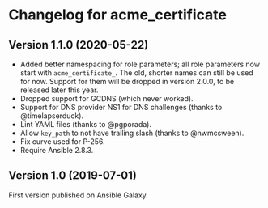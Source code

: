 # Changelog for acme_certificate

## Version 1.1.0 (2020-05-22)

- Added better namespacing for role parameters; all role parameters now start with `acme_certificate_`. The old, shorter names can still be used for now. Support for them will be dropped in version 2.0.0, to be released later this year.
- Dropped support for GCDNS (which never worked).
- Support for DNS provider NS1 for DNS challenges (thanks to @timelapserduck).
- Lint YAML files (thanks to @pgporada).
- Allow `key_path` to not have trailing slash (thanks to @nwmcsween).
- Fix curve used for P-256.
- Require Ansible 2.8.3.

## Version 1.0 (2019-07-01)

First version published on Ansible Galaxy.
